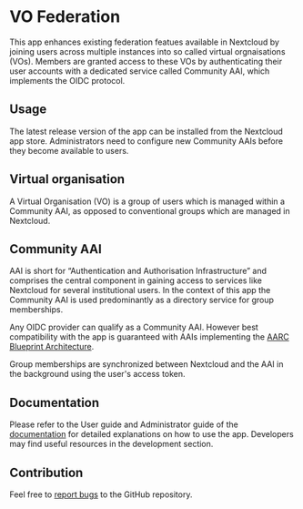 # VO Federation

This app enhances existing federation featues available in Nextcloud by joining users across multiple instances into so called virtual orgnaisations (VOs). Members are granted access to these VOs by authenticating their user accounts with a dedicated service called Community AAI, which implements the OIDC protocol.

## Usage

The latest release version of the app can be installed from the Nextcloud app store. Administrators need to configure new Community AAIs before they become available to users.

## Virtual organisation

A Virtual Organisation (VO) is a group of users which is managed within a Community AAI, as opposed to conventional groups which are managed in Nextcloud.

## Community AAI

AAI is short for “Authentication and Authorisation Infrastructure” and comprises the central component in gaining access to services like Nextcloud for several institutional users. In the context of this app the Community AAI is used predominantly as a directory service for group memberships.

Any OIDC provider can qualify as a Community AAI. However best compatibility with the app is guaranteed with AAIs implementing the [AARC Blueprint Architecture](https://aarc-project.eu/architecture/). 

Group memberships are synchronized between Nextcloud and the AAI in the background using the user's access token.

## Documentation

Please refer to the User guide and Administrator guide of the [documentation](https://nextcloud-vo-federation.readthedocs.io) for detailed explanations on how to use the app. Developers may find useful resources in the development section.

## Contribution

Feel free to [report bugs](https://github.com/nextcloud/vo_federation/issues) to the GitHub repository.
